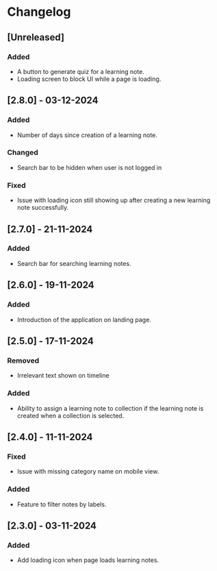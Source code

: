 # Changelog

## [Unreleased]

### Added
- A button to generate quiz for a learning note.
- Loading screen to block UI while a page is loading.

## [2.8.0] - 03-12-2024

### Added
- Number of days since creation of a learning note.

### Changed
- Search bar to be hidden when user is not logged in

### Fixed
- Issue with loading icon still showing up after creating a new learning note successfully.

## [2.7.0] - 21-11-2024

### Added
- Search bar for searching learning notes.

## [2.6.0] - 19-11-2024

### Added
- Introduction of the application on landing page.

## [2.5.0] - 17-11-2024

### Removed
- Irrelevant text shown on timeline

### Added
- Ability to assign a learning note to collection if the learning note is created when a collection is selected.

## [2.4.0] - 11-11-2024

### Fixed
- Issue with missing category name on mobile view.

### Added
- Feature to filter notes by labels.

## [2.3.0] - 03-11-2024

### Added
- Add loading icon when page loads learning notes.